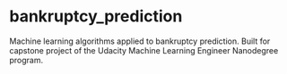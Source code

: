 # bankruptcy_prediction
Machine learning algorithms applied to bankruptcy prediction. Built for capstone project of the Udacity Machine Learning Engineer Nanodegree program.
